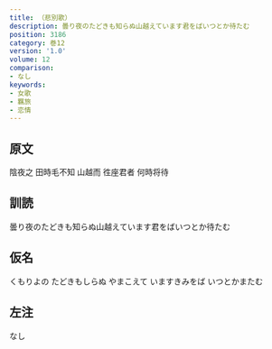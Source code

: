 ```yaml
---
title: （悲別歌）
description: 曇り夜のたどきも知らぬ山越えています君をばいつとか待たむ
position: 3186
category: 巻12
version: '1.0'
volume: 12
comparison:
- なし
keywords:
- 女歌
- 羈旅
- 恋情
---
```


## 原文

陰夜之 田時毛不知 山越而 徃座君者 何時将待

## 訓読

曇り夜のたどきも知らぬ山越えています君をばいつとか待たむ

## 仮名

くもりよの たどきもしらぬ やまこえて いますきみをば いつとかまたむ

## 左注

なし
